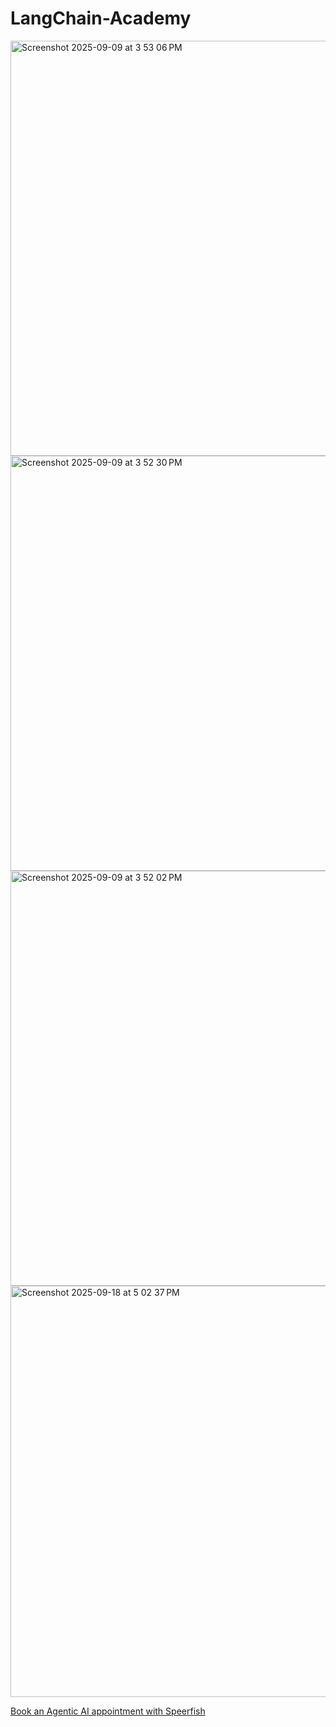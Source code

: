 # LangChain-Academy

<img width="935" height="664" alt="Screenshot 2025-09-09 at 3 53 06 PM" src="https://github.com/user-attachments/assets/8bac0ec1-e00a-48b2-ae10-3e8dd406de4c" />
<img width="935" height="664" alt="Screenshot 2025-09-09 at 3 52 30 PM" src="https://github.com/user-attachments/assets/fd3acca7-3303-4242-9541-1ee0ece18f17" />
<img width="935" height="664" alt="Screenshot 2025-09-09 at 3 52 02 PM" src="https://github.com/user-attachments/assets/96aa6113-d2d7-4082-9789-b99d4b9a08d9" />
<img width="943" height="658" alt="Screenshot 2025-09-18 at 5 02 37 PM" src="https://github.com/user-attachments/assets/ec331f8e-d075-4ed6-8660-173c7578f856" />

[Book an Agentic AI appointment with Speerfish](https://speerfish-denver.square.site/s/appointments)
